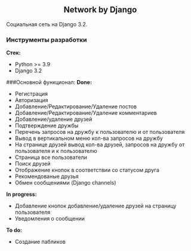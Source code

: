 <h2 align="center">Network by Django</h2>

Социальная сеть на Django 3.2.

### Инструменты разработки

**Стек:**
- Python >= 3.9
- Django 3.2

###Основной функционал:
**Done:**
- Регистрация
- Авторизация
- Добавление/Редактирование/Удаление постов
- Добавление/Редактирование/Удаление комментариев
- Добавление/удаление друзей
- Подтверждение дружбы
- Перечень запросов на дружбу к пользователю и от пользователя
- Вывод в вертикальном меню кол-ва запросов на дружбу
- На странице друзей вывод кол-ва друзей, запросов на дружбу от пользователя и к пользователю
- Страница все пользователи
- Поиск друзей
- Отображение кнопок в соответствии со статусом друга 
- Рекомендованые друзья
- Обмен сообщениями (Django channels)

**In progress:**

- Добавление кнопок добавление/удаление друзей на страницу пользователя
- Уведомления о сообщении


**To do:**
- Создание пабликов








